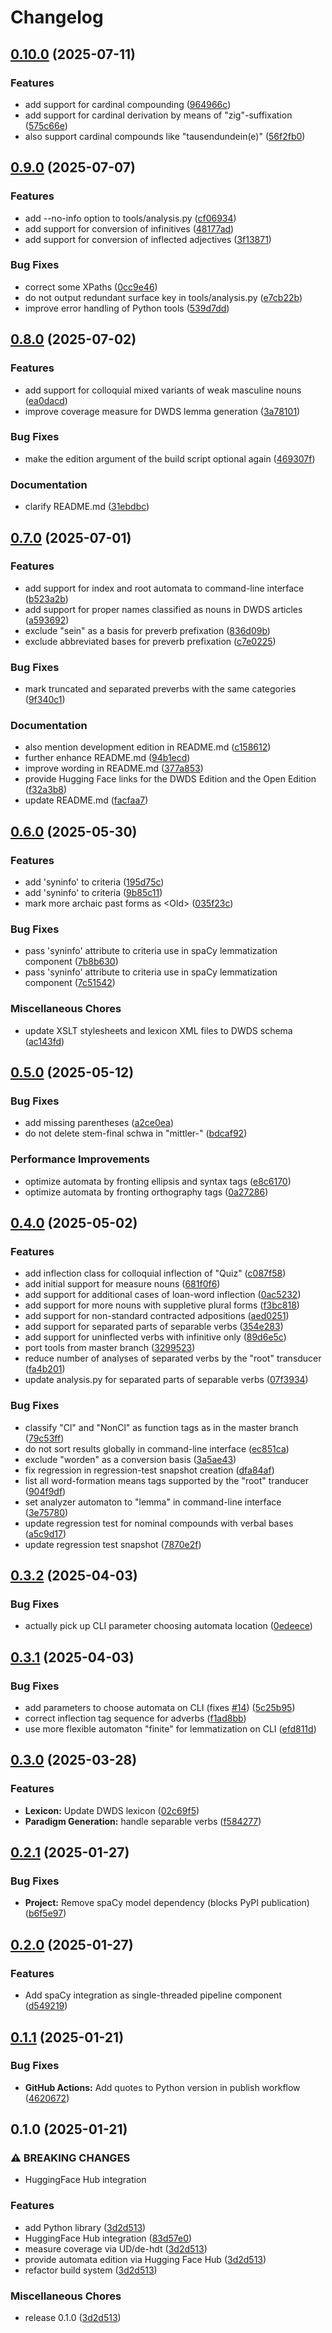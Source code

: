 # Changelog

## [0.10.0](https://github.com/zentrum-lexikographie/dwdsmor/compare/v0.9.0...v0.10.0) (2025-07-11)


### Features

* add support for cardinal compounding ([964966c](https://github.com/zentrum-lexikographie/dwdsmor/commit/964966c727b2b7aca5b2ec02d9e7fc3bf8aa7ec1))
* add support for cardinal derivation by means of "zig"-suffixation ([575c66e](https://github.com/zentrum-lexikographie/dwdsmor/commit/575c66e901d55b2faa5fe0be727811bfb32a3495))
* also support cardinal compounds like "tausendundein(e)" ([56f2fb0](https://github.com/zentrum-lexikographie/dwdsmor/commit/56f2fb00594ecae129616646a0e523695c21a9dc))

## [0.9.0](https://github.com/zentrum-lexikographie/dwdsmor/compare/v0.8.0...v0.9.0) (2025-07-07)


### Features

* add --no-info option to tools/analysis.py ([cf06934](https://github.com/zentrum-lexikographie/dwdsmor/commit/cf069345d067bf7fd3869fca90a1ef6935a37d01))
* add support for conversion of infinitives ([48177ad](https://github.com/zentrum-lexikographie/dwdsmor/commit/48177adb34458af9dde2c53f9627b1e4a10bd4a9))
* add support for conversion of inflected adjectives ([3f13871](https://github.com/zentrum-lexikographie/dwdsmor/commit/3f13871aa14f04e34fa7974c51c6075d832f6ed7))


### Bug Fixes

* correct some XPaths ([0cc9e46](https://github.com/zentrum-lexikographie/dwdsmor/commit/0cc9e46f2440b5a8731424ac98945170a376b3ce))
* do not output redundant surface key in tools/analysis.py ([e7cb22b](https://github.com/zentrum-lexikographie/dwdsmor/commit/e7cb22b11a9fa7f3639dee5d3c0c1c785bc4f06f))
* improve error handling of Python tools ([539d7dd](https://github.com/zentrum-lexikographie/dwdsmor/commit/539d7dda74d9beed1d40766331e79ac585653a98))

## [0.8.0](https://github.com/zentrum-lexikographie/dwdsmor/compare/v0.7.0...v0.8.0) (2025-07-02)


### Features

* add support for colloquial mixed variants of weak masculine nouns ([ea0dacd](https://github.com/zentrum-lexikographie/dwdsmor/commit/ea0dacddf6f70170e04e1b4a2ac3b7c9e15cb75a))
* improve coverage measure for DWDS lemma generation ([3a78101](https://github.com/zentrum-lexikographie/dwdsmor/commit/3a78101a0885e191f732c8039dddb9d8e809e4b9))


### Bug Fixes

* make the edition argument of the build script optional again ([469307f](https://github.com/zentrum-lexikographie/dwdsmor/commit/469307f309b40533e2ff7afd73ceadefe6bb34d5))


### Documentation

* clarify README.md ([31ebdbc](https://github.com/zentrum-lexikographie/dwdsmor/commit/31ebdbcba00e261594cd10845f8ca3cfeb5bd33f))

## [0.7.0](https://github.com/zentrum-lexikographie/dwdsmor/compare/v0.6.0...v0.7.0) (2025-07-01)


### Features

* add support for index and root automata to command-line interface ([b523a2b](https://github.com/zentrum-lexikographie/dwdsmor/commit/b523a2b897082002d776dddcbf9b4d594750d353))
* add support for proper names classified as nouns in DWDS articles ([a593692](https://github.com/zentrum-lexikographie/dwdsmor/commit/a593692f6c62bb710890f13d7338aa05e2a99e55))
* exclude "sein" as a basis for preverb prefixation ([836d09b](https://github.com/zentrum-lexikographie/dwdsmor/commit/836d09ba023a61b51342d6c0af850447f0ab1499))
* exclude abbreviated bases for preverb prefixation ([c7e0225](https://github.com/zentrum-lexikographie/dwdsmor/commit/c7e0225c9b0f447f2812cefdfda585de59950c8a))


### Bug Fixes

* mark truncated and separated preverbs with the same categories ([9f340c1](https://github.com/zentrum-lexikographie/dwdsmor/commit/9f340c1ee77c6f8199d232f961db01926dca4b48))


### Documentation

* also mention development edition in README.md ([c158612](https://github.com/zentrum-lexikographie/dwdsmor/commit/c158612ea95a36bd9d112f066341ed1f464ee1d6))
* further enhance README.md ([94b1ecd](https://github.com/zentrum-lexikographie/dwdsmor/commit/94b1ecd48b6602bd7ca9369c888b60c26354b27d))
* improve wording in README.md ([377a853](https://github.com/zentrum-lexikographie/dwdsmor/commit/377a853c29e9757a105f4409ed504b4023dfde92))
* provide Hugging Face links for the DWDS Edition and the Open Edition ([f32a3b8](https://github.com/zentrum-lexikographie/dwdsmor/commit/f32a3b8d3b173c68ba770a4263f07da367f0232b))
* update README.md ([facfaa7](https://github.com/zentrum-lexikographie/dwdsmor/commit/facfaa757e81329c9668f7bddcf40ee7306ca61a))

## [0.6.0](https://github.com/zentrum-lexikographie/dwdsmor/compare/v0.5.0...v0.6.0) (2025-05-30)


### Features

* add 'syninfo' to criteria ([195d75c](https://github.com/zentrum-lexikographie/dwdsmor/commit/195d75c14e4829c8a90bef8e2851242d0d7b5be2))
* add 'syninfo' to criteria ([9b85c11](https://github.com/zentrum-lexikographie/dwdsmor/commit/9b85c11bdc97ed2ff59563dd23c12bfd20a4d2d9))
* mark more archaic past forms as &lt;Old&gt; ([035f23c](https://github.com/zentrum-lexikographie/dwdsmor/commit/035f23c048b4085787c76e2c75075574c9909931))


### Bug Fixes

* pass 'syninfo' attribute to criteria use in spaCy lemmatization component ([7b8b630](https://github.com/zentrum-lexikographie/dwdsmor/commit/7b8b630230ccc3727919ba151c9bde463355b26b))
* pass 'syninfo' attribute to criteria use in spaCy lemmatization component ([7c51542](https://github.com/zentrum-lexikographie/dwdsmor/commit/7c515427457b1d409ce3e964368c05d25730079b))


### Miscellaneous Chores

* update XSLT stylesheets and lexicon XML files to DWDS schema ([ac143fd](https://github.com/zentrum-lexikographie/dwdsmor/commit/ac143fd69f82a13dcc082a9b898cfa80ea0e09e2))

## [0.5.0](https://github.com/zentrum-lexikographie/dwdsmor/compare/v0.4.0...v0.5.0) (2025-05-12)


### Bug Fixes

* add missing parentheses ([a2ce0ea](https://github.com/zentrum-lexikographie/dwdsmor/commit/a2ce0ea77836bdbb2aa3ddc2e680ba7198306cde))
* do not delete stem-final schwa in "mittler-" ([bdcaf92](https://github.com/zentrum-lexikographie/dwdsmor/commit/bdcaf9259f7d024e6f6bf7c58514d43e963f1619))


### Performance Improvements

* optimize automata by fronting ellipsis and syntax tags ([e8c6170](https://github.com/zentrum-lexikographie/dwdsmor/commit/e8c61705de66660f72aadfe48a5d6d62d38aa595))
* optimize automata by fronting orthography tags ([0a27286](https://github.com/zentrum-lexikographie/dwdsmor/commit/0a27286267c5d81f23f3f984eda983ef3ae6b06f))

## [0.4.0](https://github.com/zentrum-lexikographie/dwdsmor/compare/v0.3.2...v0.4.0) (2025-05-02)


### Features

* add inflection class for colloquial inflection of "Quiz" ([c087f58](https://github.com/zentrum-lexikographie/dwdsmor/commit/c087f583e1d251b89f82ad78ef2098332b2fd5e2))
* add initial support for measure nouns ([681f0f6](https://github.com/zentrum-lexikographie/dwdsmor/commit/681f0f6ecbd3f491f68004971a6130bc6069804d))
* add support for additional cases of loan-word inflection ([0ac5232](https://github.com/zentrum-lexikographie/dwdsmor/commit/0ac5232796ad6197788b77086c799f6700b7c476))
* add support for more nouns with suppletive plural forms ([f3bc818](https://github.com/zentrum-lexikographie/dwdsmor/commit/f3bc8183bf9bb446f54d28f975fbf13ef775b906))
* add support for non-standard contracted adpositions ([aed0251](https://github.com/zentrum-lexikographie/dwdsmor/commit/aed0251d12c21b7f4caf105f0907d5da38421dd1))
* add support for separated parts of separable verbs ([354e283](https://github.com/zentrum-lexikographie/dwdsmor/commit/354e283c9087f4144e71dfc5bcd9a6a34059b917))
* add support for uninflected verbs with infinitive only ([89d6e5c](https://github.com/zentrum-lexikographie/dwdsmor/commit/89d6e5c80e0d946e10035dc6751fbdc85e492405))
* port tools from master branch ([3299523](https://github.com/zentrum-lexikographie/dwdsmor/commit/32995230a389877bebd4c4a0ade7c85bea8df8e1))
* reduce number of analyses of separated verbs by the "root" transducer ([fa4b201](https://github.com/zentrum-lexikographie/dwdsmor/commit/fa4b201165b77fbbd370b291b0874c908c586c3d))
* update analysis.py for separated parts of separable verbs ([07f3934](https://github.com/zentrum-lexikographie/dwdsmor/commit/07f3934d9f040e282fb44f9030eb6a1039fa331f))


### Bug Fixes

* classify "Cl" and "NonCl" as function tags as in the master branch ([79c53ff](https://github.com/zentrum-lexikographie/dwdsmor/commit/79c53fffccd67b063c3d6665e6ed1ede6763216e))
* do not sort results globally in command-line interface ([ec851ca](https://github.com/zentrum-lexikographie/dwdsmor/commit/ec851caed9f518899a79a63392c14859c893a59b))
* exclude "worden" as a conversion basis ([3a5ae43](https://github.com/zentrum-lexikographie/dwdsmor/commit/3a5ae43e0a554292c4a2ffdd8db7a9c59d980ef3))
* fix regression in regression-test snapshot creation ([dfa84af](https://github.com/zentrum-lexikographie/dwdsmor/commit/dfa84af8bcf37b96b5ff8b022058ae983092417d))
* list all word-formation means tags supported by the "root" tranducer ([904f9df](https://github.com/zentrum-lexikographie/dwdsmor/commit/904f9df3dc9c70d021c060051d58d77460ef6c22))
* set analyzer automaton to "lemma" in command-line interface ([3e75780](https://github.com/zentrum-lexikographie/dwdsmor/commit/3e75780d1444add92b9a8dff7da75d850dac126c))
* update regression test for nominal compounds with verbal bases ([a5c9d17](https://github.com/zentrum-lexikographie/dwdsmor/commit/a5c9d17fef15f26fb176c8af3c512576444c38eb))
* update regression test snapshot ([7870e2f](https://github.com/zentrum-lexikographie/dwdsmor/commit/7870e2fb8522561503c7d866477ada9369fec390))

## [0.3.2](https://github.com/zentrum-lexikographie/dwdsmor/compare/v0.3.1...v0.3.2) (2025-04-03)


### Bug Fixes

* actually pick up CLI parameter choosing automata location ([0edeece](https://github.com/zentrum-lexikographie/dwdsmor/commit/0edeeceb19c68041c8e0a0d4162640d18b832e38))

## [0.3.1](https://github.com/zentrum-lexikographie/dwdsmor/compare/v0.3.0...v0.3.1) (2025-04-03)


### Bug Fixes

* add parameters to choose automata on CLI (fixes [#14](https://github.com/zentrum-lexikographie/dwdsmor/issues/14)) ([5c25b95](https://github.com/zentrum-lexikographie/dwdsmor/commit/5c25b95eba2375c0115913a04caccbe628704797))
* correct inflection tag sequence for adverbs ([f1ad8bb](https://github.com/zentrum-lexikographie/dwdsmor/commit/f1ad8bb4f4d22b35466d9605313ba5352b931003))
* use more flexible automaton "finite" for lemmatization on CLI ([efd811d](https://github.com/zentrum-lexikographie/dwdsmor/commit/efd811d37def620df3fc68c0f1271d5db1b52a4c))

## [0.3.0](https://github.com/zentrum-lexikographie/dwdsmor/compare/v0.2.1...v0.3.0) (2025-03-28)


### Features

* **Lexicon:** Update DWDS lexicon ([02c69f5](https://github.com/zentrum-lexikographie/dwdsmor/commit/02c69f57bf6bc5a76c916bca92922fd00ef2d6a2))
* **Paradigm Generation:** handle separable verbs ([f584277](https://github.com/zentrum-lexikographie/dwdsmor/commit/f58427721c9360a6eb211676e32649fc4897ed82))

## [0.2.1](https://github.com/zentrum-lexikographie/dwdsmor/compare/v0.2.0...v0.2.1) (2025-01-27)


### Bug Fixes

* **Project:** Remove spaCy model dependency (blocks PyPI publication) ([b6f5e97](https://github.com/zentrum-lexikographie/dwdsmor/commit/b6f5e977be5e520f67ff4d874388428e13883c75))

## [0.2.0](https://github.com/zentrum-lexikographie/dwdsmor/compare/v0.1.1...v0.2.0) (2025-01-27)


### Features

* Add spaCy integration as single-threaded pipeline component ([d549219](https://github.com/zentrum-lexikographie/dwdsmor/commit/d549219dc8b929b503cc79e8be2a0a2a12cc7625))

## [0.1.1](https://github.com/zentrum-lexikographie/dwdsmor/compare/v0.1.0...v0.1.1) (2025-01-21)


### Bug Fixes

* **GitHub Actions:** Add quotes to Python version in publish workflow ([4620672](https://github.com/zentrum-lexikographie/dwdsmor/commit/4620672417467493545ea978fa91a262071751a3))

## 0.1.0 (2025-01-21)


### ⚠ BREAKING CHANGES

* HuggingFace Hub integration

### Features

* add Python library ([3d2d513](https://github.com/zentrum-lexikographie/dwdsmor/commit/3d2d5133ae44b81e431e63bc9ed58800c12985a2))
* HuggingFace Hub integration ([83d57e0](https://github.com/zentrum-lexikographie/dwdsmor/commit/83d57e08bc5af6bcea3794e3ec3e3993c894f895))
* measure coverage via UD/de-hdt ([3d2d513](https://github.com/zentrum-lexikographie/dwdsmor/commit/3d2d5133ae44b81e431e63bc9ed58800c12985a2))
* provide automata edition via Hugging Face Hub ([3d2d513](https://github.com/zentrum-lexikographie/dwdsmor/commit/3d2d5133ae44b81e431e63bc9ed58800c12985a2))
* refactor build system ([3d2d513](https://github.com/zentrum-lexikographie/dwdsmor/commit/3d2d5133ae44b81e431e63bc9ed58800c12985a2))


### Miscellaneous Chores

* release 0.1.0 ([3d2d513](https://github.com/zentrum-lexikographie/dwdsmor/commit/3d2d5133ae44b81e431e63bc9ed58800c12985a2))
